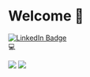 # Welcome 👋


<div id = "badges">
  <a href="https://www.linkedin.com/in/jasonlee05/">
    <img src="https://img.shields.io/badge/LinkedIn-blue" alt="LinkedIn Badge"/>
  </a>
</div>
💻

![](https://img.shields.io/badge/Code-Python-informational?style=flat&logo=python&logoColor=white&color=2bbc8a)
![](https://img.shields.io/badge/Code-SQL-informational?style=flat&logo=postgresql&logoColor=white&color=2bbc8a)

